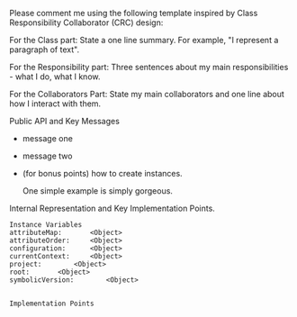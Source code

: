 Please comment me using the following template inspired by Class Responsibility Collaborator (CRC) design:For the Class part:  State a one line summary. For example, "I represent a paragraph of text".For the Responsibility part: Three sentences about my main responsibilities - what I do, what I know.For the Collaborators Part: State my main collaborators and one line about how I interact with them. Public API and Key Messages- message one   - message two - (for bonus points) how to create instances.   One simple example is simply gorgeous. Internal Representation and Key Implementation Points.    Instance Variables	attributeMap:		<Object>	attributeOrder:		<Object>	configuration:		<Object>	currentContext:		<Object>	project:		<Object>	root:		<Object>	symbolicVersion:		<Object>    Implementation Points